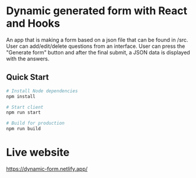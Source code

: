 # Dynamic generated form with React and Hooks

An app that is making a form based on a json file that can be found in /src.
User can add/edit/delete questions from an interface.
User can press the "Generate form" button and after the final submit, a JSON data is displayed with the answers.

## Quick Start

```bash
# Install Node dependencies
npm install

# Start client
npm run start

# Build for production
npm run build
```

# Live website
https://dynamic-form.netlify.app/
